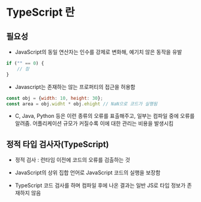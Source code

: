 # TypeScript 란

## 필요성

- JavaScript의 동일 연산자는 인수를 강제로 변화해, 예기치 않은 동작을 유발

```js
if ("" == 0) {
    // 참
}
```

- Javascript는 존재하는 않는 프로퍼티의 접근을 허용함

```js
const obj = {width: 10, height: 30};
const area = obj.widht * obj.ehight // NaN으로 코드가 실행됨 
```

- C, Java, Python 등은 이런 종류의 오류를 표출해주고, 일부는 컴파일 중에 오류를 알려줌. 어플리케이션 규모가 커질수록 이에 대한 관리는 비용을 발생시킴

## 정적 타입 검사자(TypeScript)

- 정적 검사 : 런타임 이전에 코드의 오류를 검출하는 것

- JavaScript의 상위 집합 언어로 JavaScript 코드의 실행을 보장함

- TypeScript 코드 검사를 하며 컴파일 후에 나온 결과는 일반 JS로 타입 정보가 존재하지 않음


